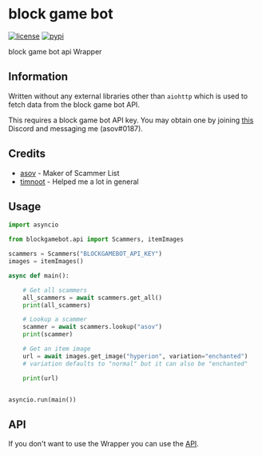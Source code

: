 # block game bot

[![license](https://img.shields.io/badge/license-MIT-green?style=for-the-badge)](LICENSE)
[![pypi](https://img.shields.io/pypi/v/blockgamebot?style=for-the-badge)](https://pypi.org/project/blockgamebot/)

block game bot api Wrapper

## Information

Written without any external libraries other than `aiohttp` which is used to fetch data from the block game bot API.

This requires a block game bot API key. You may obtain one by joining [this](https://discord.gg/fruffy) Discord and messaging me (asov#0187).

## Credits
- [asov](https://github.com/noemtdev/) - Maker of Scammer List
- [timnoot](https://github.com/timnoot) - Helped me a lot in general


## Usage

```py
import asyncio

from blockgamebot.api import Scammers, itemImages

scammers = Scammers("BLOCKGAMEBOT_API_KEY")
images = itemImages()

async def main():

    # Get all scammers
    all_scammers = await scammers.get_all()
    print(all_scammers)

    # Lookup a scammer
    scammer = await scammers.lookup("asov")
    print(scammer)

    # Get an item image
    url = await images.get_image("hyperion", variation="enchanted") 
    # variation defaults to "normal" but it can also be "enchanted"

    print(url)


asyncio.run(main())
```

## API
If you don't want to use the Wrapper you can use the [API](https://api.nom-nom.link/).
